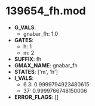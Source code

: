 # 139654_fh.mod

- **G_VALS**:
  - gnabar_fh: 1.0
- **GATES**:
  - h: 1
  - m: 2
- **SUFFIX**: fh
- **GMAX_NAME**: gnabar_fh
- **STATES**: ['m', 'h']
- **I_VALS**:
  - 6.3: 0.9999794923480615
  - 37: 0.9999766748150006
- **ERROR_FLAGS**: []
